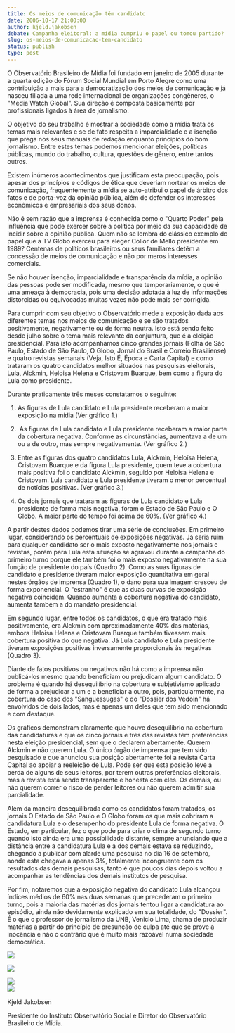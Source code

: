 ```yaml
---
title: Os meios de comunicação têm candidato
date: 2006-10-17 21:00:00
author: kjeld.jakobsen
debate: Campanha eleitoral: a mídia cumpriu o papel ou tomou partido?
slug: os-meios-de-comunicacao-tem-candidato
status: publish 
type: post
---
```


O Observatório Brasileiro de Mídia foi fundado em janeiro de 2005 durante a quarta edição do Fórum Social Mundial em Porto Alegre como uma contribuição a mais para a democratização dos meios de comunicação e já nasceu filiada a uma rede internacional de organizações congêneres, o "Media Watch Global". Sua direção é composta basicamente por profissionais ligados à área de jornalismo.


O objetivo do seu trabalho é mostrar à sociedade como a mídia trata os temas mais relevantes e se de fato respeita a imparcialidade e a isenção que prega nos seus manuais de redação enquanto princípios do bom jornalismo. Entre estes temas podemos mencionar eleições, políticas públicas, mundo do trabalho, cultura, questões de gênero, entre tantos outros.


Existem inúmeros acontecimentos que justificam esta preocupação, pois apesar dos princípios e códigos de ética que deveriam nortear os meios de comunicação, frequentemente a mídia se auto-atribui o papel de árbitro dos fatos e de porta-voz da opinião pública, além de defender os interesses econômicos e empresariais dos seus donos.


Não é sem razão que a imprensa é conhecida como o "Quarto Poder" pela influência que pode exercer sobre a política por meio da sua capacidade de incidir sobre a opinião pública. Quem não se lembra do clássico exemplo do papel que a TV Globo exerceu para eleger Collor de Mello presidente em 1989? Centenas de políticos brasileiros ou seus familiares detêm a concessão de meios de comunicação e não por meros interesses comerciais. 


Se não houver isenção, imparcialidade e transparência da mídia, a opinião das pessoas pode ser modificada, mesmo que temporariamente, o que é uma ameaça à democracia, pois uma decisão adotada à luz de informações distorcidas ou equivocadas muitas vezes não pode mais ser corrigida.


Para cumprir com seu objetivo o Observatório mede a exposição dada aos diferentes temas nos meios de comunicação e se são tratados positivamente, negativamente ou de forma neutra. Isto está sendo feito desde julho sobre o tema mais relevante da conjuntura, que é a eleição presidencial. Para isto acompanhamos cinco grandes jornais (Folha de São Paulo, Estado de São Paulo, O Globo, Jornal do Brasil e Correio Brasiliense) e quatro revistas semanais (Veja, Isto É, Época e Carta Capital) e como trataram os quatro candidatos melhor situados nas pesquisas eleitorais, Lula, Alckmin, Heloisa Helena e Cristovam Buarque, bem como a figura do Lula como presidente.


Durante praticamente três meses constatamos o seguinte:


  



1. As figuras de Lula candidato e Lula presidente receberam a maior exposição na mídia (Ver gráfico 1.)


2.  As figuras de Lula candidato e Lula presidente receberam a maior parte da cobertura negativa. Conforme as circunstâncias, aumentava a de um ou a de outro, mas sempre negativamente. (Ver gráfico 2.)  



3. Entre as figuras dos quatro candidatos Lula, Alckmin, Heloísa Helena, Cristovam Buarque e da figura Lula presidente, quem teve a cobertura mais positiva foi o candidato Alckmin, seguido por Heloisa Helena e Cristovam. Lula candidato e Lula presidente tiveram o menor percentual de notícias positivas. (Ver gráfico 3.)


3. Os dois jornais que trataram as figuras de Lula candidato e Lula presidente de forma mais negativa, foram o Estado de São Paulo e O Globo. A maior parte do tempo foi acima de 60%. (Ver gráfico 4.)


A partir destes dados podemos tirar uma série de conclusões. Em primeiro lugar, considerando os percentuais de exposições negativas. Já seria ruim para qualquer candidato ser o mais exposto negativamente nos jornais e revistas, porém para Lula esta situação se agravou durante a campanha do primeiro turno porque ele também foi o mais exposto negativamente na sua função de presidente do país (Quadro 2). Como as suas figuras de candidato e presidente tiveram maior exposição quantitativa em geral nestes órgãos de imprensa (Quadro 1), o dano para sua imagem cresceu de forma exponencial. O "estranho" é que as duas curvas de exposição negativa coincidem. Quando aumenta a cobertura negativa do candidato, aumenta também a do mandato presidencial. 


Em segundo lugar, entre todos os candidatos, o que era tratado mais positivamente, era Alckmin com aproximadamente 40% das matérias, embora Heloisa Helena e Cristovam Buarque também tivessem mais cobertura positiva do que negativa. Já Lula candidato e Lula presidente tiveram exposições positivas inversamente proporcionais às negativas (Quadro 3).


Diante de fatos positivos ou negativos não há como a imprensa não publicá-los mesmo quando beneficiam ou prejudicam algum candidato. O problema é quando há desequilíbrio na cobertura e subjetivismo aplicado de forma a prejudicar a um e a beneficiar a outro, pois, particularmente, na cobertura do caso dos "Sanguessugas" e do "Dossier dos Vedoin" há envolvidos de dois lados, mas é apenas um deles que tem sido mencionado e com destaque. 


Os gráficos demonstram claramente que houve desequilíbrio na cobertura das candidaturas e que os cinco jornais e três das revistas têm preferências nesta eleição presidencial, sem que o declarem abertamente. Querem Alckmin e não querem Lula. O único órgão de imprensa que tem sido pesquisado e que anunciou sua posição abertamente foi a revista Carta Capital ao apoiar a reeleição de Lula. Pode ser que esta posição leve a perda de alguns de seus leitores, por terem outras preferências eleitorais, mas a revista está sendo transparente e honesta com eles. Os demais, ou não querem correr o risco de perder leitores ou não querem admitir sua parcialidade. 


Além da maneira desequilibrada como os candidatos foram tratados, os jornais O Estado de São Paulo e O Globo foram os que mais cobriram a candidatura Lula e o desempenho do presidente Lula de forma negativa. O Estado, em particular, fez o que pode para criar o clima de segundo turno quando isto ainda era uma possibilidade distante, sempre anunciando que a distância entre a candidatura Lula e a dos demais estava se reduzindo, chegando a publicar com alarde uma pesquisa no dia 16 de setembro, aonde esta chegava a apenas 3%, totalmente incongruente com os resultados das demais pesquisas, tanto é que poucos dias depois voltou a acompanhar as tendências dos demais institutos de pesquisa.


Por fim, notaremos que a exposição negativa do candidato Lula alcançou índices médios de 60% nas duas semanas que precederam o primeiro turno, pois a maioria das matérias dos jornais tentou ligar a candidatura ao episódio, ainda não devidamente explicado em sua totalidade, do "Dossier". É o que o professor de jornalismo da UNB, Venicio Lima, chama de produzir matérias a partir do princípio de presunção de culpa até que se prove a inocência e não o contrário que é muito mais razoável numa sociedade democrática. 


[![](http://www.feijoadadigital.com.br/temp/meios01.gif)](http://www.feijoadadigital.com.br/temp/meios01.gif)  


[![](http://www.feijoadadigital.com.br/temp/meios02.gif)](http://www.feijoadadigital.com.br/temp/meios02.gif)  
  
[![](http://www.feijoadadigital.com.br/temp/meios03.gif)](http://www.feijoadadigital.com.br/temp/meios03.gif)  
[![](http://www.feijoadadigital.com.br/temp/meios04.gif)](http://www.feijoadadigital.com.br/temp/meios04.jpg)  
  

Kjeld Jakobsen


Presidente do Instituto Observatório Social e Diretor do Observatório Brasileiro de Mídia. 


